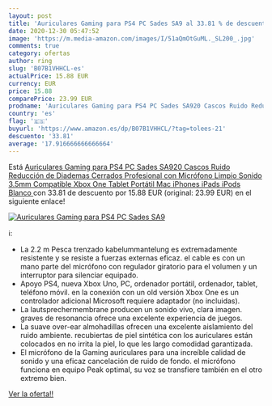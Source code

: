 ```yaml
---
layout: post
title: 'Auriculares Gaming para PS4 PC Sades SA9 al 33.81 % de descuento'
date: 2020-12-30 05:47:52
image: 'https://m.media-amazon.com/images/I/51aQmOtGuML._SL200_.jpg'
comments: true
category: ofertas
author: ring
slug: 'B07B1VHHCL-es'
actualPrice: 15.88 EUR
currency: EUR
price: 15.88
comparePrice: 23.99 EUR
prodname: 'Auriculares Gaming para PS4 PC Sades SA920 Cascos Ruido Reducción de Diademas Cerrados Profesional con Micrófono Limpio Sonido 3.5mm Compatible Xbox One Tablet Portátil Mac iPhones iPads iPods Blanco '
country: 'es'
flag: '🇪🇸'
buyurl: 'https://www.amazon.es/dp/B07B1VHHCL/?tag=tolees-21'
descuento: '33.81'
average: '17.916666666666664'
---
```


Está [Auriculares Gaming para PS4 PC Sades SA920 Cascos Ruido Reducción de Diademas Cerrados Profesional con Micrófono Limpio Sonido 3.5mm Compatible Xbox One Tablet Portátil Mac iPhones iPads iPods Blanco ](https://www.amazon.es/dp/B07B1VHHCL/?tag=tolees-21) con 33.81 de descuento por 15.88 EUR (original: 23.99 EUR) en el siguiente enlace!

[![Auriculares Gaming para PS4 PC Sades SA9](https://m.media-amazon.com/images/I/51aQmOtGuML._SL200_.jpg)](https://www.amazon.es/dp/B07B1VHHCL/?tag=tolees-21)

ℹ️:

- La 2.2 m Pesca trenzado kabelummantelung es extremadamente resistente y se resiste a fuerzas externas eficaz. el cable es con un mano parte del micrófono con regulador giratorio para el volumen y un interruptor para silenciar equipado.
- Apoyo PS4, nueva Xbox Uno, PC, ordenador portátil, ordenador, tablet, teléfono móvil. en la conexión con un old versión Xbox One es un controlador adicional Microsoft requiere adaptador (no incluidas).
- La lautsprechermembrane producen un sonido vivo, clara imagen. graves de resonancia ofrece una excelente experiencia de juegos.
- La suave over-ear almohadillas ofrecen una excelente aislamiento del ruido ambiente. recubiertas de piel sintética con los auriculares están colocados en no irrita la piel, lo que les largo comodidad garantizada.
- El micrófono de la Gaming auriculares para una increíble calidad de sonido y una eficaz cancelación de ruido de fondo. el micrófono funciona en equipo Peak optimal, su voz se transfiere también en el otro extremo bien.

[Ver la oferta!!](https://www.amazon.es/dp/B07B1VHHCL/?tag=tolees-21)
